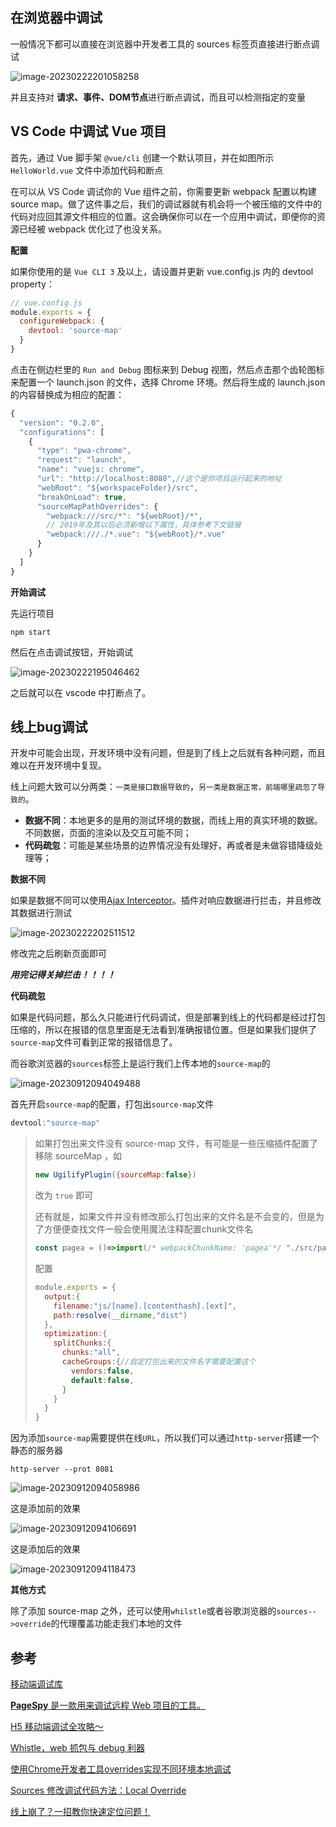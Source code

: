 ## 在浏览器中调试

一般情况下都可以直接在浏览器中开发者工具的 sources 标签页直接进行断点调试

![image-20230222201058258](代码调试和bug处理/image-20230222201058258.png)

并且支持对 **请求、事件、DOM节点**进行断点调试，而且可以检测指定的变量



## VS Code 中调试 Vue 项目

首先，通过 Vue 脚手架 `@vue/cli` 创建一个默认项目，并在如图所示 `HelloWorld.vue` 文件中添加代码和断点

在可以从 VS Code 调试你的 Vue 组件之前，你需要更新 webpack 配置以构建 source map。做了这件事之后，我们的调试器就有机会将一个被压缩的文件中的代码对应回其源文件相应的位置。这会确保你可以在一个应用中调试，即便你的资源已经被 webpack 优化过了也没关系。

**配置**

如果你使用的是 `Vue CLI 3` 及以上，请设置并更新 vue.config.js 内的 devtool property：

```js
// vue.config.js
module.exports = {
  configureWebpack: {
    devtool: 'source-map'
  }
}
```

点击在侧边栏里的 `Run and Debug` 图标来到 Debug 视图，然后点击那个齿轮图标来配置一个 launch.json 的文件，选择 Chrome 环境。然后将生成的 launch.json 的内容替换成为相应的配置：

```js
{
  "version": "0.2.0",
  "configurations": [
    {
      "type": "pwa-chrome",
      "request": "launch",
      "name": "vuejs: chrome",
      "url": "http://localhost:8080",//这个是你项目运行起来的地址
      "webRoot": "${workspaceFolder}/src",
      "breakOnLoad": true,
      "sourceMapPathOverrides": {
        "webpack:///src/*": "${webRoot}/*",
        // 2019年及其以后必须新增以下属性，具体参考下文链接
        "webpack:///./*.vue": "${webRoot}/*.vue"
      }
    }
  ]
}
```

**开始调试**

先运行项目

```shell
npm start
```

然后在点击调试按钮，开始调试

![image-20230222195046462](代码调试和bug处理/image-20230222195046462.png)

之后就可以在 vscode 中打断点了。



## 线上bug调试

开发中可能会出现，开发环境中没有问题，但是到了线上之后就有各种问题，而且难以在开发环境中复现。

线上问题大致可以分两类：`一类是接口数据导致的`，`另一类是数据正常，前端哪里疏忽了导致的`。

- **数据不同**：本地更多的是用的测试环境的数据，而线上用的真实环境的数据。不同数据，页面的渲染以及交互可能不同；
- **代码疏忽**：可能是某些场景的边界情况没有处理好，再或者是未做容错降级处理等；

**数据不同**

如果是数据不同可以使用[Ajax Interceptor](https://link.juejin.cn/?target=https%3A%2F%2Fchrome.google.com%2Fwebstore%2Fdetail%2Fajax-interceptor%2Fnhpjggchkhnlbgdfcbgpdpkifemomkpg)。插件对响应数据进行拦击，并且修改其数据进行测试

![image-20230222202511512](代码调试和bug处理/image-20230222202511512.png)

修改完之后刷新页面即可

***用完记得关掉拦击！！！！***



**代码疏忽**

如果是代码问题，那么久只能进行代码调试，但是部署到线上的代码都是经过打包压缩的，所以在报错的信息里面是无法看到准确报错位置。但是如果我们提供了`source-map`文件可看到正常的报错信息了。

而谷歌浏览器的`sources`标签上是运行我们上传本地的`source-map`的

![image-20230912094049488](代码调试和bug处理/image-20230912094049488.png)

首先开启`source-map`的配置，打包出`source-map`文件

```js
devtool:"source-map"
```

> 如果打包出来文件没有 source-map 文件，有可能是一些压缩插件配置了移除 sourceMap ，如
>
> ```js
> new UgilifyPlugin({sourceMap:false})
> ```
>
> 改为 `true` 即可
>
> 还有就是，如果文件并没有修改那么打包出来的文件名是不会变的，但是为了方便便查找文件一般会使用魔法注释配置chunk文件名
>
> ```js
> const pagea = ()=>import(/* webpackChunkName: 'pagea'*/ "./src/pagea.vue");
> ```
>
> 配置
>
> ```js
> module.exports = {
>   output:{
>     filename:"js/[name].[contenthash].[ext]",
>     path:resolve(__dirname,"dist")
>   },
>   optimization:{
>     splitChunks:{
>       chunks:"all",
>       cacheGroups:{//自定打包出来的文件名字需要配置这个
>         vendors:false,
>         default:false,
>       }
>     }
>   }
> }
> ```

因为添加`source-map`需要提供在线`URL`，所以我们可以通过`http-server`搭建一个静态的服务器

```shell
http-server --prot 8081
```

![image-20230912094058986](代码调试和bug处理/image-20230912094058986.png)

这是添加前的效果

![image-20230912094106691](代码调试和bug处理/image-20230912094106691.png)

这是添加后的效果

![image-20230912094118473](代码调试和bug处理/image-20230912094118473.png)



**其他方式**

除了添加 source-map 之外，还可以使用`whilstle`或者谷歌浏览器的`sources-->override`的代理覆盖功能走我们本地的文件



## **参考**

[移动端调试库](https://github.com/liriliri/eruda)

[**PageSpy** 是一款用来调试远程 Web 项目的工具。](https://github.com/HuolalaTech/page-spy-web/blob/main/README_ZH.md)

[H5 移动端调试全攻略～](https://juejin.cn/post/7004428187790901279#heading-0)

[Whistle，web 抓包与 debug 利器](https://www.cnblogs.com/zhihuilai/p/9992533.html)

[使用Chrome开发者工具overrides实现不同环境本地调试](https://blog.csdn.net/weixin_43834227/article/details/109161756)

[Sources 修改调试代码方法：Local Override](https://blog.csdn.net/weixin_43827779/article/details/125556233?spm=1001.2101.3001.6650.16&utm_medium=distribute.pc_relevant.none-task-blog-2%7Edefault%7EBlogCommendFromBaidu%7ERate-16-125556233-blog-128223171.pc_relevant_3mothn_strategy_recovery&depth_1-utm_source=distribute.pc_relevant.none-task-blog-2%7Edefault%7EBlogCommendFromBaidu%7ERate-16-125556233-blog-128223171.pc_relevant_3mothn_strategy_recovery&utm_relevant_index=17)

[线上崩了？一招教你快速定位问题！](https://juejin.cn/post/7166031357418668040)

